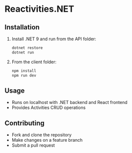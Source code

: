 # Reactivities.NET

## Installation

1. Install .NET 9 and run from the API folder:
   ```bash
   dotnet restore
   dotnet run
   ```
2. From the client folder:
   ```bash
   npm install
   npm run dev
   ```

## Usage

- Runs on localhost with .NET backend and React frontend
- Provides Activities CRUD operations

## Contributing

- Fork and clone the repository
- Make changes on a feature branch
- Submit a pull request
